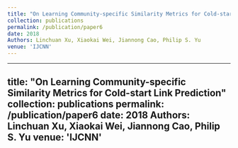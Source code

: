 ```yaml
---
title: "On Learning Community-specific Similarity Metrics for Cold-start Link Prediction"
collection: publications
permalink: /publication/paper6
date: 2018
Authors: Linchuan Xu, Xiaokai Wei, Jiannong Cao, Philip S. Yu
venue: 'IJCNN'
---
```


---
title: "On Learning Community-specific Similarity Metrics for Cold-start Link Prediction"
collection: publications
permalink: /publication/paper6
date: 2018
Authors: Linchuan Xu, Xiaokai Wei, Jiannong Cao, Philip S. Yu
venue: 'IJCNN'
---
